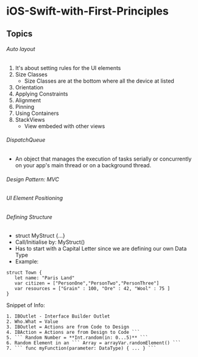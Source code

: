 # iOS-Swift-with-First-Principles

## Topics

###### Auto layout 
1. It's about setting rules for the UI elements
2. Size Classes
   - Size Classes are at the bottom where all the device at listed   
4. Orientation
5. Applying Constraints
6. Alignment
7. Pinning
8. Using Containers
9. StackViews
   - View embeded with other views

###### DispatchQueue
- An object that manages the execution of tasks serially or concurrently on your app's main thread or on a background thread.

###### Design Pattern: MVC
###### UI Element Positioning

###### Defining Structure
- struct MyStruct {...}
- Call/Initialise by: MyStruct()
- Has to start with a Capital Letter since we are defining our own Data Type
- Example:
```
struct Town {
   let name: "Paris Land"
   var citizen = ["PersonOne","PersonTwo","PersonThree"]
   var resources = ["Grain" : 100, "Ore" : 42, "Wool" : 75 ]
}
```

Snippet of Info:
```
1. IBOutlet - Interface Builder Outlet 
2. Who.What = Value
3. IBOutlet = Actions are from Code to Design
4. IBAction = Actions are from Design to Code ```
5. ``` Random Number = **Int.random(in: 0...5)** ```
6. Random Element in an ``` Array = arrayVar.randomElement() ```
7. ``` func myFunction(parameter: DataType) { ... } ```
